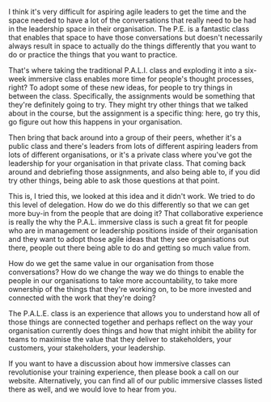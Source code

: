 I think it's very difficult for aspiring agile leaders to get the time and the space needed to have a lot of the conversations that really need to be had in the leadership space in their organisation. The P.E. is a fantastic class that enables that space to have those conversations but doesn't necessarily always result in space to actually do the things differently that you want to do or practice the things that you want to practice. 

That's where taking the traditional P.A.L.I. class and exploding it into a six-week immersive class enables more time for people's thought processes, right? To adopt some of these new ideas, for people to try things in between the class. Specifically, the assignments would be something that they're definitely going to try. They might try other things that we talked about in the course, but the assignment is a specific thing: here, go try this, go figure out how this happens in your organisation. 

Then bring that back around into a group of their peers, whether it's a public class and there's leaders from lots of different aspiring leaders from lots of different organisations, or it's a private class where you've got the leadership for your organisation in that private class. That coming back around and debriefing those assignments, and also being able to, if you did try other things, being able to ask those questions at that point. 

This is, I tried this, we looked at this idea and it didn't work. We tried to do this level of delegation. How do we do this differently so that we can get more buy-in from the people that are doing it? That collaborative experience is really the why the P.A.L. immersive class is such a great fit for people who are in management or leadership positions inside of their organisation and they want to adopt those agile ideas that they see organisations out there, people out there being able to do and getting so much value from. 

How do we get the same value in our organisation from those conversations? How do we change the way we do things to enable the people in our organisations to take more accountability, to take more ownership of the things that they're working on, to be more invested and connected with the work that they're doing? 

The P.A.L.E. class is an experience that allows you to understand how all of those things are connected together and perhaps reflect on the way your organisation currently does things and how that might inhibit the ability for teams to maximise the value that they deliver to stakeholders, your customers, your stakeholders, your leadership. 

If you want to have a discussion about how immersive classes can revolutionise your training experience, then please book a call on our website. Alternatively, you can find all of our public immersive classes listed there as well, and we would love to hear from you.
